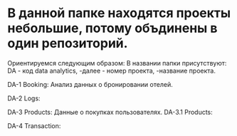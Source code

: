 # В данной папке находятся проекты небольшие, потому объдинены в один репозиторий.
Ориентируемся следующим образом:
  В названии папки присутствуют:
    DA - код data analytics, -далее - номер проекта, -название проекта.

DA-1 Booking:
  Анализ данных о бронировании отелей.

DA-2 Logs:

DA-3 Products:
  Данные о покупках пользователях.
DA-3.1 Products:

DA-4 Transaction:

